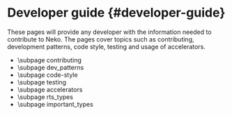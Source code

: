 # Developer guide {#developer-guide}

These pages will provide any developer with the information needed to contribute
to Neko. The pages cover topics such as contributing, development patterns, code
style, testing and usage of accelerators.

- \subpage contributing
- \subpage dev_patterns
- \subpage code-style
- \subpage testing
- \subpage accelerators
- \subpage rts_types
- \subpage important_types

